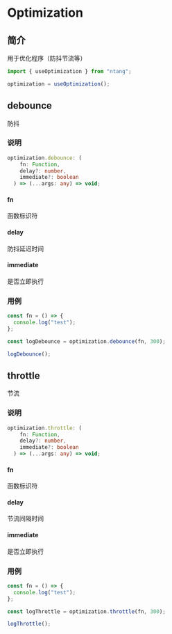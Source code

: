 # Optimization

## 简介

用于优化程序（防抖节流等）

```typescript
import { useOptimization } from "ntang";

optimization = useOptimization();
```

## debounce

防抖

### 说明

```typescript
optimization.debounce: (
    fn: Function,
    delay?: number,
    immediate?: boolean
  ) => (...args: any) => void;
```

#### fn

函数标识符

#### delay

防抖延迟时间

#### immediate

是否立即执行

### 用例

```typescript
const fn = () => {
  console.log("test");
};

const logDebounce = optimization.debounce(fn, 300);

logDebounce();
```

## throttle

节流

### 说明

```typescript
optimization.throttle: (
    fn: Function,
    delay?: number,
    immediate?: boolean
  ) => (...args: any) => void;
```

#### fn

函数标识符

#### delay

节流间隔时间

#### immediate

是否立即执行

### 用例

```typescript
const fn = () => {
  console.log("test");
};

const logThrottle = optimization.throttle(fn, 300);

logThrottle();
```
